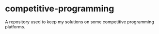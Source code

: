 # competitive-programming
A repository used to keep my solutions on some competitive programming platforms.
